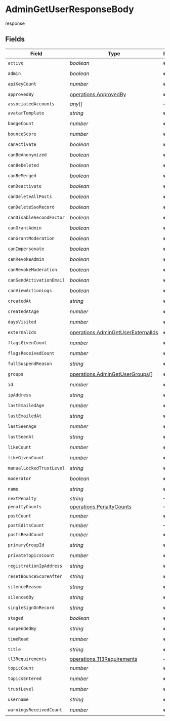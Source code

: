 # AdminGetUserResponseBody

response


## Fields

| Field                                                                                           | Type                                                                                            | Required                                                                                        | Description                                                                                     |
| ----------------------------------------------------------------------------------------------- | ----------------------------------------------------------------------------------------------- | ----------------------------------------------------------------------------------------------- | ----------------------------------------------------------------------------------------------- |
| `active`                                                                                        | *boolean*                                                                                       | :heavy_check_mark:                                                                              | N/A                                                                                             |
| `admin`                                                                                         | *boolean*                                                                                       | :heavy_check_mark:                                                                              | N/A                                                                                             |
| `apiKeyCount`                                                                                   | *number*                                                                                        | :heavy_check_mark:                                                                              | N/A                                                                                             |
| `approvedBy`                                                                                    | [operations.ApprovedBy](../../../sdk/models/operations/approvedby.md)                           | :heavy_check_mark:                                                                              | N/A                                                                                             |
| `associatedAccounts`                                                                            | *any*[]                                                                                         | :heavy_minus_sign:                                                                              | N/A                                                                                             |
| `avatarTemplate`                                                                                | *string*                                                                                        | :heavy_check_mark:                                                                              | N/A                                                                                             |
| `badgeCount`                                                                                    | *number*                                                                                        | :heavy_check_mark:                                                                              | N/A                                                                                             |
| `bounceScore`                                                                                   | *number*                                                                                        | :heavy_check_mark:                                                                              | N/A                                                                                             |
| `canActivate`                                                                                   | *boolean*                                                                                       | :heavy_check_mark:                                                                              | N/A                                                                                             |
| `canBeAnonymized`                                                                               | *boolean*                                                                                       | :heavy_check_mark:                                                                              | N/A                                                                                             |
| `canBeDeleted`                                                                                  | *boolean*                                                                                       | :heavy_check_mark:                                                                              | N/A                                                                                             |
| `canBeMerged`                                                                                   | *boolean*                                                                                       | :heavy_check_mark:                                                                              | N/A                                                                                             |
| `canDeactivate`                                                                                 | *boolean*                                                                                       | :heavy_check_mark:                                                                              | N/A                                                                                             |
| `canDeleteAllPosts`                                                                             | *boolean*                                                                                       | :heavy_check_mark:                                                                              | N/A                                                                                             |
| `canDeleteSsoRecord`                                                                            | *boolean*                                                                                       | :heavy_check_mark:                                                                              | N/A                                                                                             |
| `canDisableSecondFactor`                                                                        | *boolean*                                                                                       | :heavy_check_mark:                                                                              | N/A                                                                                             |
| `canGrantAdmin`                                                                                 | *boolean*                                                                                       | :heavy_check_mark:                                                                              | N/A                                                                                             |
| `canGrantModeration`                                                                            | *boolean*                                                                                       | :heavy_check_mark:                                                                              | N/A                                                                                             |
| `canImpersonate`                                                                                | *boolean*                                                                                       | :heavy_check_mark:                                                                              | N/A                                                                                             |
| `canRevokeAdmin`                                                                                | *boolean*                                                                                       | :heavy_check_mark:                                                                              | N/A                                                                                             |
| `canRevokeModeration`                                                                           | *boolean*                                                                                       | :heavy_check_mark:                                                                              | N/A                                                                                             |
| `canSendActivationEmail`                                                                        | *boolean*                                                                                       | :heavy_check_mark:                                                                              | N/A                                                                                             |
| `canViewActionLogs`                                                                             | *boolean*                                                                                       | :heavy_check_mark:                                                                              | N/A                                                                                             |
| `createdAt`                                                                                     | *string*                                                                                        | :heavy_check_mark:                                                                              | N/A                                                                                             |
| `createdAtAge`                                                                                  | *number*                                                                                        | :heavy_check_mark:                                                                              | N/A                                                                                             |
| `daysVisited`                                                                                   | *number*                                                                                        | :heavy_check_mark:                                                                              | N/A                                                                                             |
| `externalIds`                                                                                   | [operations.AdminGetUserExternalIds](../../../sdk/models/operations/admingetuserexternalids.md) | :heavy_check_mark:                                                                              | N/A                                                                                             |
| `flagsGivenCount`                                                                               | *number*                                                                                        | :heavy_check_mark:                                                                              | N/A                                                                                             |
| `flagsReceivedCount`                                                                            | *number*                                                                                        | :heavy_check_mark:                                                                              | N/A                                                                                             |
| `fullSuspendReason`                                                                             | *string*                                                                                        | :heavy_check_mark:                                                                              | N/A                                                                                             |
| `groups`                                                                                        | [operations.AdminGetUserGroups](../../../sdk/models/operations/admingetusergroups.md)[]         | :heavy_check_mark:                                                                              | N/A                                                                                             |
| `id`                                                                                            | *number*                                                                                        | :heavy_check_mark:                                                                              | N/A                                                                                             |
| `ipAddress`                                                                                     | *string*                                                                                        | :heavy_check_mark:                                                                              | N/A                                                                                             |
| `lastEmailedAge`                                                                                | *number*                                                                                        | :heavy_check_mark:                                                                              | N/A                                                                                             |
| `lastEmailedAt`                                                                                 | *string*                                                                                        | :heavy_check_mark:                                                                              | N/A                                                                                             |
| `lastSeenAge`                                                                                   | *number*                                                                                        | :heavy_check_mark:                                                                              | N/A                                                                                             |
| `lastSeenAt`                                                                                    | *string*                                                                                        | :heavy_check_mark:                                                                              | N/A                                                                                             |
| `likeCount`                                                                                     | *number*                                                                                        | :heavy_check_mark:                                                                              | N/A                                                                                             |
| `likeGivenCount`                                                                                | *number*                                                                                        | :heavy_check_mark:                                                                              | N/A                                                                                             |
| `manualLockedTrustLevel`                                                                        | *string*                                                                                        | :heavy_check_mark:                                                                              | N/A                                                                                             |
| `moderator`                                                                                     | *boolean*                                                                                       | :heavy_check_mark:                                                                              | N/A                                                                                             |
| `name`                                                                                          | *string*                                                                                        | :heavy_check_mark:                                                                              | N/A                                                                                             |
| `nextPenalty`                                                                                   | *string*                                                                                        | :heavy_minus_sign:                                                                              | N/A                                                                                             |
| `penaltyCounts`                                                                                 | [operations.PenaltyCounts](../../../sdk/models/operations/penaltycounts.md)                     | :heavy_minus_sign:                                                                              | N/A                                                                                             |
| `postCount`                                                                                     | *number*                                                                                        | :heavy_check_mark:                                                                              | N/A                                                                                             |
| `postEditsCount`                                                                                | *number*                                                                                        | :heavy_minus_sign:                                                                              | N/A                                                                                             |
| `postsReadCount`                                                                                | *number*                                                                                        | :heavy_check_mark:                                                                              | N/A                                                                                             |
| `primaryGroupId`                                                                                | *string*                                                                                        | :heavy_check_mark:                                                                              | N/A                                                                                             |
| `privateTopicsCount`                                                                            | *number*                                                                                        | :heavy_check_mark:                                                                              | N/A                                                                                             |
| `registrationIpAddress`                                                                         | *string*                                                                                        | :heavy_check_mark:                                                                              | N/A                                                                                             |
| `resetBounceScoreAfter`                                                                         | *string*                                                                                        | :heavy_check_mark:                                                                              | N/A                                                                                             |
| `silenceReason`                                                                                 | *string*                                                                                        | :heavy_check_mark:                                                                              | N/A                                                                                             |
| `silencedBy`                                                                                    | *string*                                                                                        | :heavy_check_mark:                                                                              | N/A                                                                                             |
| `singleSignOnRecord`                                                                            | *string*                                                                                        | :heavy_check_mark:                                                                              | N/A                                                                                             |
| `staged`                                                                                        | *boolean*                                                                                       | :heavy_check_mark:                                                                              | N/A                                                                                             |
| `suspendedBy`                                                                                   | *string*                                                                                        | :heavy_check_mark:                                                                              | N/A                                                                                             |
| `timeRead`                                                                                      | *number*                                                                                        | :heavy_check_mark:                                                                              | N/A                                                                                             |
| `title`                                                                                         | *string*                                                                                        | :heavy_check_mark:                                                                              | N/A                                                                                             |
| `tl3Requirements`                                                                               | [operations.Tl3Requirements](../../../sdk/models/operations/tl3requirements.md)                 | :heavy_minus_sign:                                                                              | N/A                                                                                             |
| `topicCount`                                                                                    | *number*                                                                                        | :heavy_check_mark:                                                                              | N/A                                                                                             |
| `topicsEntered`                                                                                 | *number*                                                                                        | :heavy_check_mark:                                                                              | N/A                                                                                             |
| `trustLevel`                                                                                    | *number*                                                                                        | :heavy_check_mark:                                                                              | N/A                                                                                             |
| `username`                                                                                      | *string*                                                                                        | :heavy_check_mark:                                                                              | N/A                                                                                             |
| `warningsReceivedCount`                                                                         | *number*                                                                                        | :heavy_check_mark:                                                                              | N/A                                                                                             |